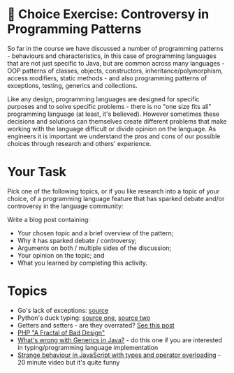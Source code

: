 # 💢 Choice Exercise: Controversy in Programming Patterns

So far in the course we have discussed a number of programming patterns - behaviours and characteristics, in this case of programming languages that are not just specific to Java, but are common across many languages - OOP patterns of classes, objects, constructors, inheritance/polymorphism, access modifiers, static methods - and also programming patterns of exceptions, testing, generics and collections.

Like any design, programming languages are designed for specific purposes and to solve specific problems - there is no "one size fits all" programming language (at least, it's believed). However sometimes these decisions and solutions can themselves create different problems that make working with the language difficult or divide opinion on the language. As engineers it is important we understand the pros and cons of our possible choices through research and others' experience.

# Your Task

Pick one of the following topics, or if you like research into a topic of your choice, of a programming language feature that has sparked debate and/or controversy in the language community:

Write a blog post containing:

- Your chosen topic and a brief overview of the pattern;
- Why it has sparked debate / controversy;
- Arguments on both / multiple sides of the discussion;
- Your opinion on the topic; and
- What you learned by completing this activity.

# Topics

- Go's lack of exceptions: [source](https://dave.cheney.net/2012/01/18/why-go-gets-exceptions-right)
- Python's duck typing: [source one](https://haacked.com/archive/2014/01/04/duck-typing/), [source two](https://www.simononsoftware.com/why-proper-types-matter-and-duck-typing-not/)
- Getters and setters - are they overrated? [See this post](https://stackoverflow.com/questions/406760/whats-your-most-controversial-programming-opinion/406807#406807)
- [PHP "A Fractal of Bad Design"](https://eev.ee/blog/2012/04/09/php-a-fractal-of-bad-design/)
- [What's wrong with Generics in Java?](https://softwareengineering.stackexchange.com/questions/22642/what-is-wrong-with-javas-generics) - do this one if you are interested in typing/programming language implementation
- [Strange behaviour in JavaScript with types and operator overloading](https://www.youtube.com/watch?v=et8xNAc2ic8) - 20 minute video but it's quite funny
